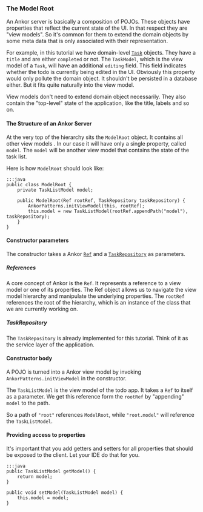 ### The Model Root

An Ankor server is basically a composition of POJOs.
These objects have properties that reflect the current state of the UI.
In that respect they are "view models".
So it's common for them to extend the domain objects by some meta data that is only associated with their representation.

For example, in this tutorial we have domain-level [`Task`][1] objects.
They have a `title` and are either `completed` or not.
The `TaskModel`, which is the view model of a `Task`, will have an additional `editing` field.
This field indicates whether the todo is currently being edited in the UI.
Obviously this property would only pollute the domain object.
It shouldn't be persisted in a database either.
But it fits quite naturally into the view model.

View models don't need to extend domain object necessarily.
They also contain the "top-level" state of the application, like the title, labels and so on.

#### The Structure of an Ankor Server

At the very top of the hierarchy sits the `ModelRoot` object.
It contains all other view models .
In our case it will have only a single property, called `model`.
The `model` will be another view model that contains the state of the task list.

Here is how `ModelRoot` should look like:

    :::java
    public class ModelRoot {
        private TaskListModel model;

        public ModelRoot(Ref rootRef, TaskRepository taskRepository) {
            AnkorPatterns.initViewModel(this, rootRef);
            this.model = new TaskListModel(rootRef.appendPath("model"), taskRepository);
        }
    }

#### Constructor parameters

The constructor takes a Ankor [`Ref`][2] and a [`TaskRepository`][3] as parameters.

##### References

A core concept of Ankor is the `Ref`.
It represents a reference to a view model or one of its properties.
The Ref object allows us to navigate the view model hierarchy and manipulate the underlying properties.
The `rootRef` references the root of the hierarchy, which is an instance of the class that we are currently working on.

##### TaskRepository

The `TaskRepository` is already implemented for this tutorial.
Think of it as the service layer of the application.

#### Constructor body

A POJO is turned into a Ankor view model by invoking `AnkorPatterns.initViewModel` in the constructor.

The `TaskListModel` is the view model of the todo app. It takes a `Ref` to itself as a parameter.
We get this reference form the `rootRef` by "appending" `model` to the path.

So a path of `"root"` references `ModelRoot`, while `"root.model"` will reference the `TaskListModel`.

#### Providing access to properties

It's important that you add getters and setters for all properties that should be exposed to the client.
Let your IDE do that for you.

    :::java
    public TaskListModel getModel() {
        return model;
    }

    public void setModel(TaskListModel model) {
        this.model = model;
    }


[1]: https://github.com/ankor-io/ankor-todo/blob/server-step-2/todo-server/src/main/java/io/ankor/tutorial/model/Task.java
[2]: http://ankor.io/static/javadoc/apidocs/at/irian/ankor/ref/Ref.html
[3]: https://github.com/ankor-io/ankor-todo/blob/server-step-2/todo-server/src/main/java/io/ankor/tutorial/model/TaskRepository.java
